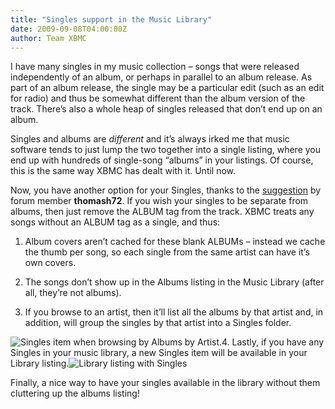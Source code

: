 ```yaml
---
title: "Singles support in the Music Library"
date: 2009-09-08T04:00:00Z
author: Team XBMC
---
```


I have many singles in my music collection – songs that were released independently of an album, or perhaps in parallel to an album release. As part of an album release, the single may be a particular edit (such as an edit for radio) and thus be somewhat different than the album version of the track. There’s also a whole heap of singles released that don’t end up on an album.

Singles and albums are _different_ and it’s always irked me that music software tends to just lump the two together into a single listing, where you end up with hundreds of single-song “albums” in your listings. Of course, this is the same way XBMC has dealt with it. Until now.

Now, you have another option for your Singles, thanks to the [suggestion](https://forum.kodi.tv/showthread.php?tid=56516 "suggestion") by forum member **thomash72**. If you wish your singles to be separate from albums, then just remove the ALBUM tag from the track. XBMC treats any songs without an ALBUM tag as a single, and thus:

1.  Album covers aren’t cached for these blank ALBUMs – instead we cache the thumb per song, so each single from the same artist can have it’s own covers.

2.  The songs don’t show up in the Albums listing in the Music Library (after all, they’re not albums).

3.  If you browse to an artist, then it’ll list all the albums by that artist and, in addition, will group the singles by that artist into a Singles folder.

![Singles item when browsing by Albums by Artist.](/images/blog/Picture-3.jpeg "Singles item when browsing by Albums by Artist.")4. Lastly, if you have any Singles in your music library, a new Singles item will be available in your Library listing.![Library listing with Singles](/images/blog/Picture-2.jpeg "Library listing with Singles")

Finally, a nice way to have your singles available in the library without them cluttering up the albums listing!
